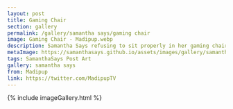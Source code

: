 ```yaml
---
layout: post
title: Gaming Chair
section: gallery
permalink: /gallery/samantha says/gaming chair
image: Gaming Chair - Madipup.webp
description: Samantha Says refusing to sit properly in her gaming chair. Commissioned from Madipup.
metaImage: https://samanthasays.github.io/assets/images/gallery/samantha says/Gaming Chair - Madipup.webp
tags: SamanthaSays Post Art
gallery: samantha says
from: Madipup
link: https://twitter.com/MadipupTV
---
```

{% include imageGallery.html %}